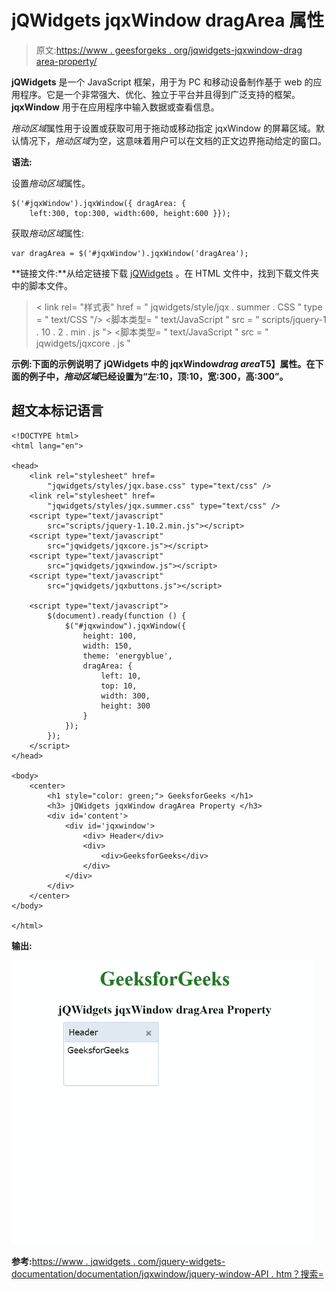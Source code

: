 # jQWidgets jqxWindow dragArea 属性

> 原文:[https://www . geesforgeks . org/jqwidgets-jqxwindow-drag area-property/](https://www.geeksforgeeks.org/jqwidgets-jqxwindow-dragarea-property/)

**jQWidgets** 是一个 JavaScript 框架，用于为 PC 和移动设备制作基于 web 的应用程序。它是一个非常强大、优化、独立于平台并且得到广泛支持的框架。 **jqxWindow** 用于在应用程序中输入数据或查看信息。

*拖动区域*属性用于设置或获取可用于拖动或移动指定 jqxWindow 的屏幕区域。默认情况下，*拖动区域*为空，这意味着用户可以在文档的正文边界拖动给定的窗口。

**语法:**

设置*拖动区域*属性。

```
$('#jqxWindow').jqxWindow({ dragArea: { 
    left:300, top:300, width:600, height:600 }});  
```

获取*拖动区域*属性:

```
var dragArea = $('#jqxWindow').jqxWindow('dragArea'); 
```

**链接文件:**从给定链接下载 [jQWidgets](https://www.jqwidgets.com/download/) 。在 HTML 文件中，找到下载文件夹中的脚本文件。

> <link rel="”stylesheet”" href="”jqwidgets/styles/jqx.base.css”" type="”text/css”">
> < link rel= "样式表" href = " jqwidgets/style/jqx . summer . CSS " type = " text/CSS "/>
> <脚本类型= " text/JavaScript " src = " scripts/jquery-1 . 10 . 2 . min . js "></脚本>
> <脚本类型= " text/JavaScript " src = " jqwidgets/jqxcore . js "

**示例:**下面的示例说明了 jQWidgets 中的 jqxWindow*drag area***T5】属性。在下面的例子中，*拖动区域*已经设置为“左:10，顶:10，宽:300，高:300”。**

## 超文本标记语言

```
<!DOCTYPE html>
<html lang="en">

<head>
    <link rel="stylesheet" href=
        "jqwidgets/styles/jqx.base.css" type="text/css" />
    <link rel="stylesheet" href=
        "jqwidgets/styles/jqx.summer.css" type="text/css" />
    <script type="text/javascript" 
        src="scripts/jquery-1.10.2.min.js"></script>
    <script type="text/javascript" 
        src="jqwidgets/jqxcore.js"></script>
    <script type="text/javascript" 
        src="jqwidgets/jqxwindow.js"></script>
    <script type="text/javascript" 
        src="jqwidgets/jqxbuttons.js"></script>

    <script type="text/javascript">
        $(document).ready(function () {
            $("#jqxwindow").jqxWindow({
                height: 100,
                width: 150,
                theme: 'energyblue',
                dragArea: {
                    left: 10,
                    top: 10,
                    width: 300,
                    height: 300
                }
            });
        });
    </script>
</head>

<body>
    <center>
        <h1 style="color: green;"> GeeksforGeeks </h1>
        <h3> jQWidgets jqxWindow dragArea Property </h3>
        <div id='content'>
            <div id='jqxwindow'>
                <div> Header</div>
                <div>
                    <div>GeeksforGeeks</div>
                </div>
            </div>
        </div>
    </center>
</body>

</html>
```

**输出:**

![](img/14fb1413981cb94d042e2b3e1bdd1ea7.png)

**参考:**[https://www . jqwidgets . com/jquery-widgets-documentation/documentation/jqxwindow/jquery-window-API . htm？搜索=](https://www.jqwidgets.com/jquery-widgets-documentation/documentation/jqxwindow/jquery-window-api.htm?search=)